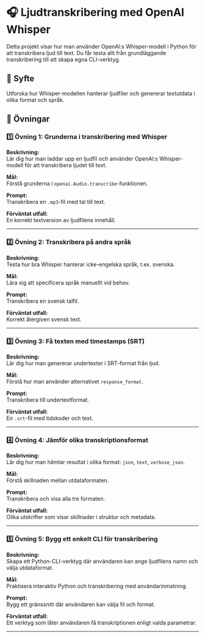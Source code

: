 # 🎧 Ljudtranskribering med OpenAI Whisper

Detta projekt visar hur man använder OpenAI:s Whisper-modell i Python för att transkribera ljud till text. Du får testa allt från grundläggande transkribering till att skapa egna CLI-verktyg.

## 🎯 Syfte

Utforska hur Whisper-modellen hanterar ljudfiler och genererar textutdata i olika format och språk.

## 🧪 Övningar

### 1️⃣ Övning 1: Grunderna i transkribering med Whisper

**Beskrivning:**  
Lär dig hur man laddar upp en ljudfil och använder OpenAI:s Whisper-modell för att transkribera ljudet till text.

**Mål:**  
Förstå grunderna i `openai.Audio.transcribe`-funktionen.

**Prompt:**  
Transkribera en `.mp3`-fil med tal till text.

**Förväntat utfall:**  
En korrekt textversion av ljudfilens innehåll.

---

### 2️⃣ Övning 2: Transkribera på andra språk

**Beskrivning:**  
Testa hur bra Whisper hanterar icke-engelska språk, t.ex. svenska.

**Mål:**  
Lära sig att specificera språk manuellt vid behov.

**Prompt:**  
Transkribera en svensk talfil.

**Förväntat utfall:**  
Korrekt återgiven svensk text.

---

### 3️⃣ Övning 3: Få texten med timestamps (SRT)

**Beskrivning:**  
Lär dig hur man genererar undertexter i SRT-format från ljud.

**Mål:**  
Förstå hur man använder alternativet `response_format`.

**Prompt:**  
Transkribera till undertextformat.

**Förväntat utfall:**  
En `.srt`-fil med tidskoder och text.

---

### 4️⃣ Övning 4: Jämför olika transkriptionsformat

**Beskrivning:**  
Lär dig hur man hämtar resultat i olika format: `json`, `text`, `verbose_json`.

**Mål:**  
Förstå skillnaden mellan utdataformaten.

**Prompt:**  
Transkribera och visa alla tre formaten.

**Förväntat utfall:**  
Olika utskrifter som visar skillnader i struktur och metadata.

---

### 5️⃣ Övning 5: Bygg ett enkelt CLI för transkribering

**Beskrivning:**  
Skapa ett Python-CLI-verktyg där användaren kan ange ljudfilens namn och välja utdataformat.

**Mål:**  
Praktisera interaktiv Python och transkribering med användarinmatning.

**Prompt:**  
Bygg ett gränssnitt där användaren kan välja fil och format.

**Förväntat utfall:**  
Ett verktyg som låter användaren få transkriptionen enligt valda parametrar.

---
